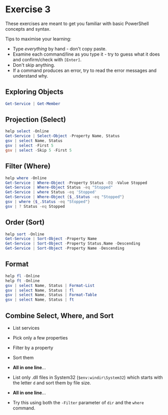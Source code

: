 # Exercise 3

These exercises are meant to get you familiar with basic PowerShell concepts and syntax.

Tips to maximise your learning:

- Type *everything* by hand - don't copy paste.
- Examine each command/line as you type it - try to guess what it does and confirm/check with `[Enter]`.
- Don't skip anything.
- If a command produces an error, try to read the error messages and understand why.

## Exploring Objects

```powershell
Get-Service | Get-Member
```

## Projection (Select)

```powershell
help select -Online
Get-Service | Select-Object -Property Name, Status
gsv | select Name, Status
gsv | select -First 5
gsv | select -Skip 5 -First 5
```

## Filter (Where)

```powershell
help where -Online
Get-Service | Where-Object -Property Status -EQ -Value Stopped
Get-Service | Where-Object Status -eq "Stopped"
Get-Service | where Status -eq 'Stopped'
Get-Service | Where-Object {$_.Status -eq "Stopped"}
gsv | where {$_.Status -eq "Stopped"}
gsv | ? Status -eq Stopped
```

## Order (Sort)

```powershell
help sort -Online
Get-Service | Sort-Object -Property Name
Get-Service | Sort-Object -Property Status,Name -Descending
Get-Service | Sort-Object -Property Name -Descending
```

## Format

```powershell
help fl -Online
help ft -Online
gsv | select Name, Status | Format-List
gsv | select Name, Status | fl
gsv | select Name, Status | Format-Table
gsv | select Name, Status | ft
```

## Combine Select, Where, and Sort

- List services
- Pick only a few properties
- Filter by a property
- Sort them
- **All in one line**...

- List only .dll files in System32 (`$env:windir\System32`) which starts with the letter `d` and sort them by file size.
- **All in one line**...
- Try this using both the `-Filter` parameter of `dir` and the `where` command.

